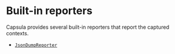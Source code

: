 # Built-in reporters

Capsula provides several built-in reporters that report the captured contexts.

- [`JsonDumpReporter`](json_dump.md)
